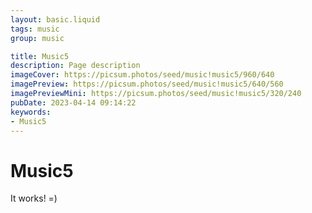 ```yaml
---
layout: basic.liquid
tags: music
group: music

title: Music5
description: Page description
imageCover: https://picsum.photos/seed/music!music5/960/640
imagePreview: https://picsum.photos/seed/music!music5/640/560
imagePreviewMini: https://picsum.photos/seed/music!music5/320/240
pubDate: 2023-04-14 09:14:22
keywords:
- Music5
---
```


# Music5

It works! =)
